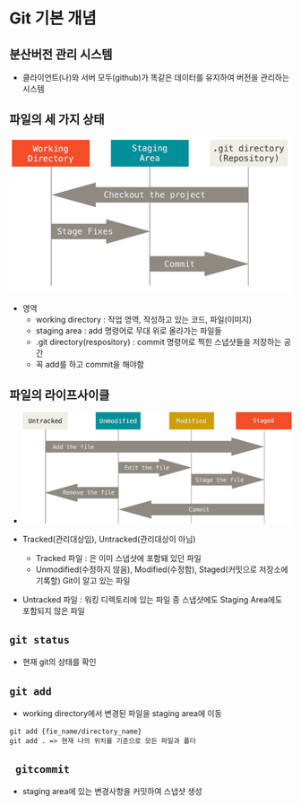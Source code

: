 # Git 기본 개념

## 분산버전 관리 시스템
- 클라이언트(나)와 서버 모두(github)가 똑같은 데이터를 유지하여 버전을 관리하는 시스템

## 파일의 세 가지 상태

![areas](../assets/areas.png)

- 영역
    - working directory : 작업 영역, 작성하고 있는 코드, 파일(이미지)
    - staging area : add 명령어로 무대 위로 올라가는 파일들
    - .git directory(respository) : commit 명령어로 찍힌 스냅샷들을 저장하는 공간
    - 꼭 add를 하고 commit을 해야함

## 파일의 라이프사이클
- ![lifecycle](../assets/lifecycle.png)

- Tracked(관리대상임), Untracked(관리대상이 아님)
    - Tracked 파일 : 은 이미 스냅샷에 포함돼 있던 파일
    - Unmodified(수정하지 않음), Modified(수정함), Staged(커밋으로 저장소에 기록할) Git이 알고 있는 파일
- Untracked 파일 : 워킹 디렉토리에 있는 파일 중 스냅샷에도 Staging Area에도 포함되지 않은 파일

## `git status`
- 현재 git의 상태를 확인

## `git add `
- working directory에서 변경된 파일을 staging area에 이동

```
git add {fie_name/directory_name}
git add . => 현재 나의 위치를 기준으로 모든 파일과 폴더
```

## ` gitcommit`
- staging area에 있는 변경사항을 커밋하여 스냅샷 생성
